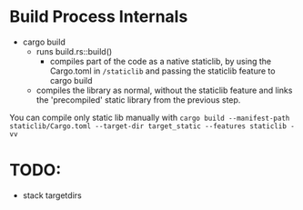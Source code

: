 # Build Process Internals
- cargo build
    - runs build.rs::build()
        - compiles part of the code as a native staticlib, by using the Cargo.toml in `/staticlib` and passing the staticlib feature to cargo build
    - compiles the library as normal, without the staticlib feature and links the 'precompiled' static library from the previous step.

You can compile only static lib manually with
`cargo build --manifest-path staticlib/Cargo.toml --target-dir target_static --features staticlib -vv`

# TODO:
- stack targetdirs
